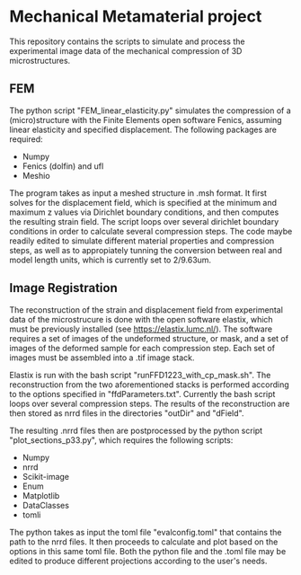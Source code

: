 # Mechanical Metamaterial project

This repository contains the scripts to simulate and process the experimental image data of the mechanical compression of 3D microstructures.

## FEM ## 

The python script "FEM_linear_elasticity.py" simulates the compression of a (micro)structure with the Finite Elements open software Fenics, assuming linear elasticity and specified displacement. The following packages are required:

- Numpy
- Fenics (dolfin) and ufl
- Meshio

The program takes as input a meshed structure in .msh format. It first solves for the displacement field, which is specified at the minimum and maximum z values via Dirichlet boundary conditions, and then computes the resulting strain field. The script loops over several dirichlet boundary conditions in order to calculate several compression steps. The code maybe readily edited to simulate different material properties and compression steps, as well as to appropiately tunning the conversion between real and model length units, which is currently set to 2/9.63um.

## Image Registration ##

The reconstruction of the strain and displacement field from experimental data of the microstrucure is done with the open software elastix, which must be previously installed (see https://elastix.lumc.nl/). The software requires a set of images of the undeformed structure, or mask, and a set of images of the deformed sample for each compression step. Each set of images must be assembled into a .tif image stack.

Elastix is run with the bash script "runFFD1223_with_cp_mask.sh". The reconstruction from the two aforementioned stacks is performed according to the options specified in "ffdParameters.txt". Currently the bash script loops over several compression steps. The results of the reconstruction are then stored as nrrd files in the directories "outDir" and "dField".

The resulting .nrrd files then are postprocessed by the python script "plot_sections_p33.py", which requires the following scripts:

- Numpy
- nrrd
- Scikit-image
- Enum
- Matplotlib
- DataClasses
- tomli

The python takes as input the toml file "evalconfig.toml" that contains the path to the nrrd files. It then proceeds to calculate and plot based on the options in this same toml file. Both the python file and the .toml file may be edited to produce different projections according to the user's needs. 

